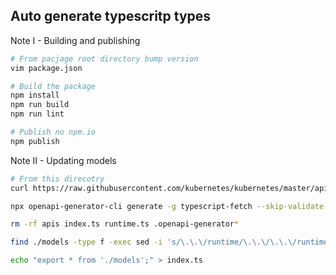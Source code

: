 ## Auto generate typescritp types

Note I - Building and publishing

``` bash
# From pacjage root directory bump version
vim package.json

# Build the package
npm install
npm run build
npm run lint

# Publish no npm.io
npm publish
```

Note II - Updating models

``` bash
# From this direcotry
curl https://raw.githubusercontent.com/kubernetes/kubernetes/master/api/openapi-spec/swagger.json -o swagger.json

npx openapi-generator-cli generate -g typescript-fetch --skip-validate-spec -o $(pwd) -i $(pwd)/swagger.json

rm -rf apis index.ts runtime.ts .openapi-generator*

find ./models -type f -exec sed -i 's/\.\.\/runtime/\.\.\/\.\.\/runtime/g' {} +

echo "export * from './models';" > index.ts
```